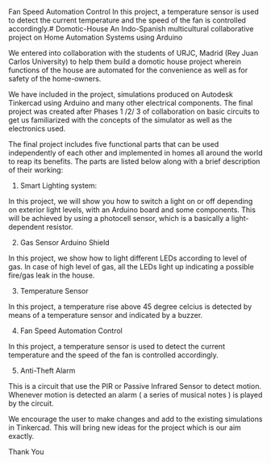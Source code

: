 Fan Speed Automation Control
In this project, a temperature sensor is used to detect the current
temperature and the speed of the fan is controlled accordingly.# Domotic-House
An Indo-Spanish multicultural collaborative project on Home Automation Systems using Arduino

We entered into collaboration with the students of URJC, Madrid (Rey Juan Carlos University) to help them build a domotic
house project wherein functions of the house are automated for the convenience as well as for safety of the home-owners.

We have included in the project, simulations produced on Autodesk Tinkercad using Arduino and many other electrical components. 
The final project was created after Phases 1 /2/ 3 of collaboration on basic circuits to get us familiarized with the 
concepts of the simulator as well as the electronics used.

The final project includes five functional parts that can be used independently of each other and implemented in homes all
around the world to reap its benefits. The parts are listed below along with a brief description of their working:

1. Smart Lighting system: 

In this project, we will show you how to switch a light on or off depending on
exterior light levels, with an Arduino board and some components. This will be
achieved by using a photocell sensor, which is a basically a light-dependent resistor.

2. Gas Sensor Arduino Shield

In this project, we show how to light different LEDs according to level of
gas. In case of high level of gas, all the LEDs light up indicating a
possible fire/gas leak in the house.

3. Temperature Sensor

In this project, a temperature rise above 45 degree celcius is detected by
means of a temperature sensor and indicated by a buzzer.

4. Fan Speed Automation Control

In this project, a temperature sensor is used to detect the current
temperature and the speed of the fan is controlled accordingly.

5. Anti-Theft Alarm

This is a circuit that use the PIR or Passive Infrared Sensor to detect
motion. Whenever motion is detected an alarm ( a series of musical
notes ) is played by the circuit.

We encourage the user to make changes and add to the existing simulations in Tinkercad.
This will bring new ideas for the project which is our aim exactly.

Thank You
